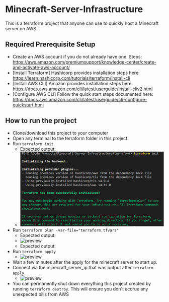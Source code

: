 # Minecraft-Server-Infrastructure

This is a terraform project that anyone can use to quickly host a Minecraft server on AWS.

## Required Prerequisite Setup

* Create an AWS account if you do not already have one. Steps: https://aws.amazon.com/premiumsupport/knowledge-center/create-and-activate-aws-account/
* [Install Terraform] Hashicorp provides installation steps here: https://learn.hashicorp.com/tutorials/terraform/install-cli
* [Install AWS CLI] Amazon provides installation steps here: https://docs.aws.amazon.com/cli/latest/userguide/install-cliv2.html
* [Configure AWS CLI] Follow the quick start steps documented here: https://docs.aws.amazon.com/cli/latest/userguide/cli-configure-quickstart.html

## How to run the project

- Clone/download this project to your computer
- Open any terminal to the terraform folder in this project
- Run `terraform init`
  - Expected output:
  - ![preview](/graphics/terraform-init.PNG)
- Run `terraform plan -var-file="terraform.tfvars"`
  - Expected output:
  - ![preview](../graphics/terraform-plan.PNG)
  - Expected output:
- Run `terraform apply`
  - ![preview](../graphics/terraform-apply.PNG)
- Wait a few minutes after the apply for the minecraft server to start up. 
- Connect via the minecraft_server_ip that was output after `terraform apply`
    - ![preview](../graphics/client.PNG)
- You can permanently shut down everything this project created by running `terraform destroy`. This will ensure you don't accrue any unexpected bills from AWS
